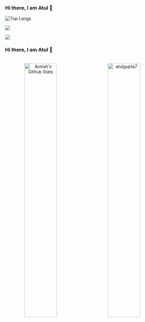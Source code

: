 ### Hi there, I am Atul 👋

<!-- ![Atul's GitHub stats](https://github-readme-stats.vercel.app/api?username=atulgupta7&count_private=true&show_icons=true&theme=jolly) -->
![Top Langs](https://github-readme-stats.vercel.app/api/top-langs/?username=atulgupta7) 

<picture>
<source 
  srcset="https://github-readme-stats.vercel.app/api?username=atulgupta7&show_icons=true&theme=dark"
  media="(prefers-color-scheme: dark)"
/>
<source
  srcset="https://github-readme-stats.vercel.app/api?username=atulgupta7&show_icons=true"
  media="(prefers-color-scheme: light), (prefers-color-scheme: no-preference)"
/>
<img src="https://github-readme-stats.vercel.app/api?username=atulgupta7&show_icons=true" />
</picture>


![](https://komarev.com/ghpvc/?username=atulgupta7)

### Hi there, I am Atul 👋

<br>


<a align="center" href="https://github.com/atulgupta7">
    <img align="left" alt="Avnish's Github Stats" src="https://github-readme-stats.sabesansathananthan.vercel.app/api?username=atulgupta7&show_icons=true&hide_border=true&count_private=true&include_all_commits=true&theme=algolia" width = "46%"/>
   <img align="right" src="https://github-readme-streak-stats.herokuapp.com/?user=atulgupta7&theme=algolia" alt="atulgupta7" width = "46%"  />
   <div style="font-weight: 800;">

</a>

<br>

<br />
<br />



<!--
**atulgupta7/atulgupta7** is a ✨ _special_ ✨ repository because its `README.md` (this file) appears on your GitHub profile.

<img src="https://activity-graph.herokuapp.com/graph?username=atulgupta7&bg_color=050F2C&color=0095DD&line=0095DD&hide_border=false" alt="contribution graph" />

![](https://komarev.com/ghpvc/?username=atulgupta7&color=green)


Here are some ideas to get you started:

- 🔭 I’m currently working on ...
- 🌱 I’m currently learning ...
- 👯 I’m looking to collaborate on ...
- 🤔 I’m looking for help with ...
- 💬 Ask me about ...
- 📫 How to reach me: ...
- 😄 Pronouns: ...
- ⚡ Fun fact: ...
-->
